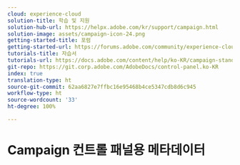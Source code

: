 ```yaml
---
cloud: experience-cloud
solution-title: 학습 및 지원
solution-hub-url: https://helpx.adobe.com/kr/support/campaign.html
solution-image: assets/campaign-icon-24.png
getting-started-title: 포럼
getting-started-url: https://forums.adobe.com/community/experience-cloud/marketing-cloud/campaign/standard
tutorials-title: 자습서
tutorials-url: https://docs.adobe.com/content/help/ko-KR/campaign-standard-learn/tutorials/overview.html
git-repo: https://git.corp.adobe.com/AdobeDocs/control-panel.ko-KR
index: true
translation-type: ht
source-git-commit: 62aa6827e7ffbc16e95468b4ce5347cdb8d6c945
workflow-type: ht
source-wordcount: '33'
ht-degree: 100%

---
```



# Campaign 컨트롤 패널용 메타데이터
